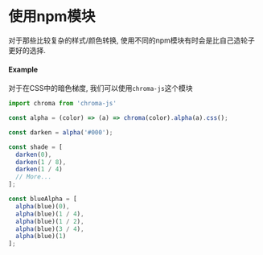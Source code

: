 # 使用npm模块
对于那些比较复杂的样式/颜色转换, 使用不同的npm模块有时会是比自己造轮子更好的选择.
#### Example

对于在CSS中的暗色梯度, 我们可以使用`chroma-js`这个模块
```javascript
import chroma from 'chroma-js'

const alpha = (color) => (a) => chroma(color).alpha(a).css();

const darken = alpha('#000');

const shade = [
  darken(0),
  darken(1 / 8),
  darken(1 / 4)
  // More...
];

const blueAlpha = [
  alpha(blue)(0),
  alpha(blue)(1 / 4),
  alpha(blue)(1 / 2),
  alpha(blue)(3 / 4),
  alpha(blue)(1)
];
```

